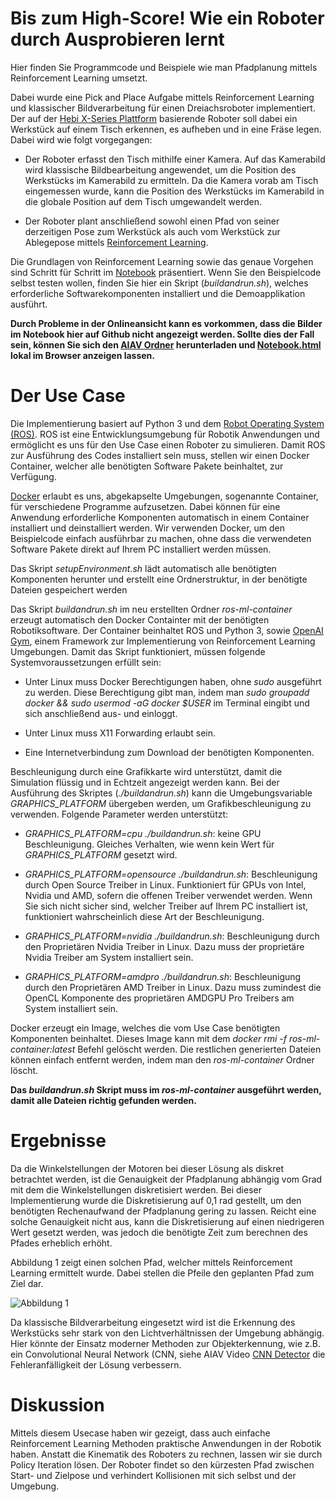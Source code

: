 # Bis zum High-Score! Wie ein Roboter durch Ausprobieren lernt

Hier finden Sie Programmcode und Beispiele wie man Pfadplanung mittels Reinforcement Learning umsetzt. 

Dabei wurde eine Pick and Place Aufgabe mittels Reinforcement Learning und klassischer Bildverarbeitung für einen Dreiachsroboter implementiert. Der auf der [Hebi X-Series Plattform](https://www.hebirobotics.com/x-series-smart-actuators) basierende Roboter soll dabei ein Werkstück auf einem Tisch erkennen, es aufheben und in eine Fräse legen. Dabei wird wie folgt vorgegangen:

- Der Roboter erfasst den Tisch mithilfe einer Kamera. Auf das Kamerabild wird klassische Bildbearbeitung angewendet, um die Position des Werkstücks im Kamerabild zu ermitteln. Da die Kamera vorab am Tisch eingemessen wurde, kann die Position des Werkstücks im Kamerabild in die globale Position auf dem Tisch umgewandelt werden.

- Der Roboter plant anschließend sowohl einen Pfad von seiner derzeitigen Pose zum Werkstück als auch vom Werkstück zur Ablegepose mittels [Reinforcement Learning](https://www.youtube.com/watch?v=gNjDBkJRRP0&list=PLfJEPw9Zb0EPLEZZlNCQc9F3F7RWG6EsK&index=13).

Die Grundlagen von Reinforcement Learning sowie das genaue Vorgehen sind Schritt für Schritt im [Notebook](./Notebook.ipynb) präsentiert. Wenn Sie den Beispielcode selbst testen wollen, finden Sie hier ein Skript (*buildandrun.sh*), welches erforderliche Softwarekomponenten installiert und die Demoapplikation ausführt.

__Durch Probleme in der Onlineansicht kann es vorkommen, dass die Bilder im Notebook hier auf Github nicht angezeigt werden. Sollte dies der Fall sein, können Sie sich den [AIAV Ordner](https://github.com/TW-Robotics/AIAV/archive/refs/heads/main.zip) herunterladen und [Notebook.html](Notebook.html) lokal im Browser anzeigen lassen.__


# Der Use Case

Die Implementierung basiert auf Python 3 und dem [Robot Operating System (ROS)](https://www.ros.org/). ROS ist eine Entwicklungsumgebung für Robotik Anwendungen und ermöglicht es uns für den Use Case einen Roboter zu simulieren. Damit ROS zur Ausführung des Codes installiert sein muss, stellen wir einen Docker Container, welcher alle benötigten Software Pakete beinhaltet, zur Verfügung.

[Docker](https://www.docker.com/) erlaubt es uns, abgekapselte Umgebungen, sogenannte Container, für verschiedene Programme aufzusetzen. Dabei können für eine Anwendung erforderliche Komponenten automatisch in einem Container installiert und deinstalliert werden. Wir verwenden Docker, um den Beispielcode einfach ausführbar zu machen, ohne dass die verwendeten Software Pakete direkt auf Ihrem PC installiert werden müssen.

Das Skript _setupEnvironment.sh_ lädt automatisch alle benötigten Komponenten herunter und erstellt eine Ordnerstruktur, in der benötigte Dateien gespeichert werden

Das Skript _buildandrun.sh_ im neu erstellten Ordner _ros-ml-container_ erzeugt automatisch den Docker Containter mit der benötigten Robotiksoftware. Der Container beinhaltet ROS und Python 3, sowie [OpenAI Gym](https://gym.openai.com/), einem Framework zur Implementierung von Reinforcement Learning Umgebungen. Damit das Skript funktioniert, müssen folgende Systemvoraussetzungen erfüllt sein:

- Unter Linux muss Docker Berechtigungen haben, ohne _sudo_ ausgeführt zu werden. Diese Berechtigung gibt man, indem man _sudo groupadd docker && sudo usermod -aG docker $USER_ im Terminal eingibt und sich anschließend aus- und einloggt.

- Unter Linux muss X11 Forwarding erlaubt sein.

- Eine Internetverbindung zum Download der benötigten Komponenten.

Beschleunigung durch eine Grafikkarte wird unterstützt, damit die Simulation flüssig und in Echtzeit angezeigt werden kann. Bei der Ausführung des Skriptes (_./buildandrun.sh_) kann die Umgebungsvariable *GRAPHICS_PLATFORM* übergeben werden, um Grafikbeschleunigung zu verwenden. Folgende Parameter werden unterstützt:

- *GRAPHICS_PLATFORM=cpu ./buildandrun.sh*: keine GPU Beschleunigung. Gleiches Verhalten, wie wenn kein Wert für *GRAPHICS_PLATFORM* gesetzt wird.

- *GRAPHICS_PLATFORM=opensource ./buildandrun.sh*: Beschleunigung durch Open Source Treiber in Linux. Funktioniert für GPUs von Intel, Nvidia und AMD, sofern die offenen Treiber verwendet werden. Wenn Sie sich nicht sicher sind, welcher Treiber auf Ihrem PC installiert ist, funktioniert wahrscheinlich diese Art der Beschleunigung.

- *GRAPHICS_PLATFORM=nvidia ./buildandrun.sh*: Beschleunigung durch den Proprietären Nvidia Treiber in Linux. Dazu muss der proprietäre Nvidia Treiber am System installiert sein.

- *GRAPHICS_PLATFORM=amdpro ./buildandrun.sh*: Beschleunigung durch den Proprietären AMD Treiber in Linux. Dazu muss zumindest die OpenCL Komponente des proprietären AMDGPU Pro Treibers am System installiert sein.

Docker erzeugt ein Image, welches die vom Use Case benötigten Komponenten beinhaltet. Dieses Image kann mit dem *docker rmi -f ros-ml-container:latest* Befehl gelöscht werden. Die restlichen generierten Dateien können einfach entfernt werden, indem man den *ros-ml-container* Ordner löscht.

__Das *buildandrun.sh* Skript muss im *ros-ml-container* ausgeführt werden, damit alle Dateien richtig gefunden werden.__


# Ergebnisse

Da die Winkelstellungen der Motoren bei dieser Lösung als diskret betrachtet werden, ist die Genauigkeit der Pfadplanung abhängig vom Grad mit dem die Winkelstellungen diskretisiert werden. Bei dieser Implementierung wurde die Diskretisierung auf 0,1 rad gestellt, um den benötigten Rechenaufwand der Pfadplanung gering zu lassen. Reicht eine solche Genauigkeit nicht aus, kann die Diskretisierung auf einen niedrigeren Wert gesetzt werden, was jedoch die benötigte Zeit zum berechnen des Pfades erheblich erhöht.

Abbildung 1 zeigt einen solchen Pfad, welcher mittels Reinforcement Learning ermittelt wurde. Dabei stellen die Pfeile den geplanten Pfad zum Ziel dar.

![Abbildung 1](images/Abbildung2StationMitPfad.jpg)

Da klassische Bildverarbeitung eingesetzt wird ist die Erkennung des Werkstücks sehr stark von den Lichtverhältnissen der Umgebung abhängig. Hier könnte der Einsatz moderner Methoden zur Objekterkennung, wie z.B. ein Convolutional Neural Network (CNN, siehe AIAV Video [CNN Detector](https://www.youtube.com/watch?v=xIXGDepixcg&list=PLfJEPw9Zb0EPLEZZlNCQc9F3F7RWG6EsK&index=5) die Fehleranfälligkeit der Lösung verbessern.


# Diskussion

Mittels diesem Usecase haben wir gezeigt, dass auch einfache Reinforcement Learning Methoden praktische Anwendungen in der Robotik haben. Anstatt die Kinematik des Roboters zu rechnen, lassen wir sie durch Policy Iteration lösen. Der Roboter findet so den kürzesten Pfad zwischen Start- und Zielpose und verhindert Kollisionen mit sich selbst und der Umgebung.

